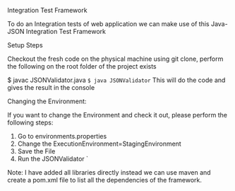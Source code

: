 Integration Test Framework

To do an Integration tests of web application we can make use of this Java-JSON Integration Test  Framework

Setup Steps

Checkout the fresh code on the physical machine using git clone, perform the following on the root folder of the project exists

$ javac JSONValidator.java `
$ java JSONValidator `
This will do the code and gives the result in the console

Changing the Environment:

If you want to change the Environment and check it out, please perform the following steps:
1) Go to  environments.properties
2) Change the ExecutionEnvironment=StagingEnvironment
3) Save the File
4) Run the JSONValidator `

Note: I have added all libraries directly instead we can use maven and create a pom.xml file to list all the dependencies of the framework.